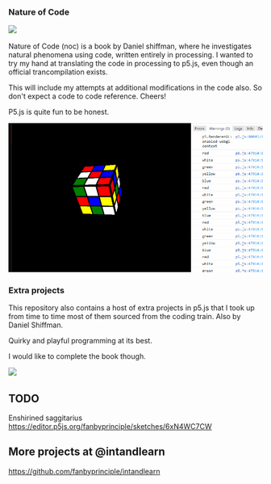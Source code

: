 ### Nature of Code 

![](./my_work/mysterySliders/mysterSlider.gif)

Nature of Code (noc) is a book by Daniel shiffman, where he investigates natural phenomena using code, written entirely in processing. I wanted to try my hand at translating the code in processing to p5.js, even though an official trancompilation exists. 

This will include my attempts at additional modifications in the code also. So don't expect a code to code reference. Cheers!

P5.js is quite fun to be honest.

![](RUBIK.gif)

### Extra projects

This repository also contains a host of extra projects in p5.js that I took up from time to time most of them sourced from the coding train. Also by Daniel Shiffman.

Quirky and playful programming at its best.

I would like to complete the book though.


![](ray_casting.gif)

## TODO
 
Enshirined saggitarius
https://editor.p5js.org/fanbyprinciple/sketches/6xN4WC7CW


## More projects at @intandlearn

https://github.com/fanbyprinciple/intandlearn
